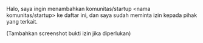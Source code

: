 Halo, saya ingin menambahkan komunitas/startup <nama komunitas/startup> ke daftar ini, dan saya sudah meminta izin kepada pihak yang terkait.

(Tambahkan screenshot bukti izin jika diperlukan)
